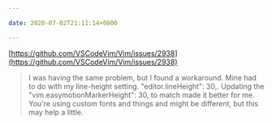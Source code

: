 ```yaml
---

date: 2020-07-02T21:11:14+0800

---
```


[https://github.com/VSCodeVim/Vim/issues/2938](https://github.com/VSCodeVim/Vim/issues/2938)

> I was having the same problem, but I found a workaround. Mine had to do with my line-height setting. "editor.lineHeight": 30,. Updating the "vim.easymotionMarkerHeight": 30, to match made it better for me. You're using custom fonts and things and might be different, but this may help a little.
